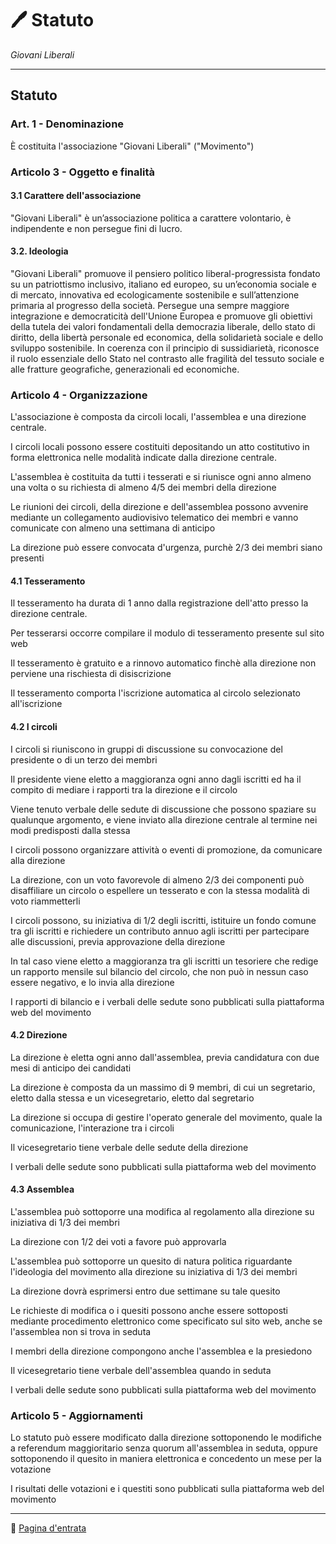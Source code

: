 # :pen: Statuto

*Giovani Liberali*

---

## Statuto

### Art. 1 - Denominazione

È costituita l'associazione "Giovani Liberali" ("Movimento")

### Articolo 3 - Oggetto e finalità

#### 3.1 Carattere dell'associazione

"Giovani Liberali" è un’associazione politica a carattere volontario, è indipendente e non persegue fini di lucro.

#### 3.2. Ideologia

"Giovani Liberali" promuove il pensiero politico liberal-progressista  fondato su un patriottismo inclusivo, italiano ed europeo, su  un’economia sociale e di mercato, innovativa ed ecologicamente  sostenibile e sull’attenzione primaria al progresso della società. 
Persegue una sempre maggiore integrazione e democraticità dell'Unione  Europea e promuove gli obiettivi della tutela dei valori fondamentali  della democrazia liberale, dello stato di diritto, della libertà  personale ed economica, della solidarietà sociale e dello sviluppo  sostenibile. 
In coerenza con il principio di sussidiarietà, riconosce il ruolo essenziale dello Stato nel contrasto alle fragilità del tessuto  sociale e alle fratture geografiche, generazionali ed economiche.

### Articolo 4 - Organizzazione 



L'associazione è composta da circoli locali, l'assemblea e una direzione centrale.

I circoli locali possono essere costituiti depositando un atto costitutivo in forma elettronica nelle modalità indicate dalla direzione centrale.

L'assemblea è costituita da tutti i tesserati e si riunisce ogni anno almeno una volta o su richiesta di almeno 4/5 dei membri della direzione

Le riunioni dei circoli, della direzione  e dell'assemblea possono avvenire mediante un collegamento audiovisivo telematico dei membri e vanno comunicate con almeno una settimana di anticipo

La direzione può essere convocata d'urgenza, purchè 2/3 dei membri siano presenti

#### 4.1 Tesseramento

Il tesseramento ha durata di 1 anno dalla registrazione dell'atto presso la direzione centrale.

Per tesserarsi occorre compilare il modulo di tesseramento presente sul sito web 

Il tesseramento è gratuito e a rinnovo automatico finchè alla direzione non perviene una rischiesta di disiscrizione

Il tesseramento comporta l'iscrizione automatica al circolo selezionato all'iscrizione

#### 4.2 I circoli

I circoli si riuniscono in gruppi di discussione su convocazione del presidente o di un terzo dei membri

Il presidente viene eletto a maggioranza ogni anno dagli iscritti ed ha il compito di mediare i rapporti tra la direzione e il circolo

Viene tenuto verbale delle sedute di discussione che possono spaziare su qualunque argomento, e viene inviato alla direzione centrale al termine nei modi predisposti dalla stessa

I circoli possono organizzare attività o eventi di promozione, da comunicare alla direzione

La direzione, con un voto favorevole di almeno 2/3 dei componenti può disaffiliare un circolo o espellere un tesserato e con la stessa modalità di voto riammetterli

I circoli possono, su iniziativa di 1/2 degli iscritti, istituire un fondo comune tra gli iscritti e richiedere un contributo annuo agli iscritti per partecipare alle discussioni, previa approvazione della direzione

In tal caso viene eletto a maggioranza tra gli iscritti un tesoriere che redige un rapporto mensile sul bilancio del circolo, che non può in nessun caso essere negativo, e lo invia alla direzione

I rapporti di bilancio e i verbali delle sedute sono pubblicati sulla piattaforma web  del movimento

#### 4.2 Direzione

La direzione è eletta ogni anno dall'assemblea, previa candidatura con due mesi di anticipo dei candidati

La direzione è composta da un massimo di  9 membri, di cui un segretario, eletto dalla stessa e un vicesegretario, eletto dal segretario

La direzione si occupa di gestire l'operato generale del movimento, quale la comunicazione, l'interazione tra i circoli

Il vicesegretario tiene verbale delle sedute della direzione

I verbali delle sedute sono pubblicati sulla piattaforma web  del movimento

#### 4.3 Assemblea

L'assemblea può sottoporre una modifica al regolamento alla direzione su iniziativa di 1/3 dei membri

La direzione con 1/2 dei voti a favore può approvarla

L'assemblea può sottoporre un quesito di natura politica riguardante l'ideologia del movimento alla direzione su iniziativa di 1/3 dei membri

La direzione dovrà esprimersi entro due settimane su tale quesito

Le richieste di modifica o i quesiti possono anche essere sottoposti mediante procedimento elettronico come specificato sul sito web, anche se l'assemblea non si trova in seduta

I membri della direzione compongono anche l'assemblea e la presiedono

Il vicesegretario tiene verbale dell'assemblea quando in seduta

I verbali delle sedute sono pubblicati sulla piattaforma web del movimento

### Articolo 5 - Aggiornamenti



Lo statuto può essere modificato dalla direzione sottoponendo le modifiche a referendum maggioritario senza quorum all'assemblea in seduta, oppure sottoponendo il quesito in maniera elettronica e concedento un mese per la votazione

I risultati delle votazioni e i questiti sono pubblicati sulla piattaforma web del movimento

---

:house_with_garden: [Pagina d'entrata](..)

